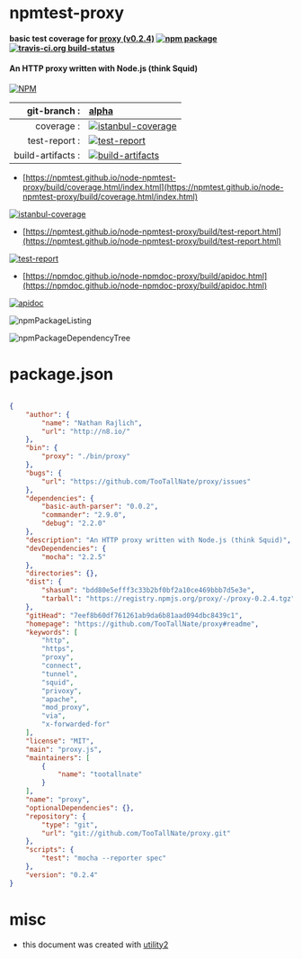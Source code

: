 # npmtest-proxy

#### basic test coverage for  [proxy (v0.2.4)](https://github.com/TooTallNate/proxy#readme)  [![npm package](https://img.shields.io/npm/v/npmtest-proxy.svg?style=flat-square)](https://www.npmjs.org/package/npmtest-proxy) [![travis-ci.org build-status](https://api.travis-ci.org/npmtest/node-npmtest-proxy.svg)](https://travis-ci.org/npmtest/node-npmtest-proxy)

#### An HTTP proxy written with Node.js (think Squid)

[![NPM](https://nodei.co/npm/proxy.png?downloads=true&downloadRank=true&stars=true)](https://www.npmjs.com/package/proxy)

| git-branch : | [alpha](https://github.com/npmtest/node-npmtest-proxy/tree/alpha)|
|--:|:--|
| coverage : | [![istanbul-coverage](https://npmtest.github.io/node-npmtest-proxy/build/coverage.badge.svg)](https://npmtest.github.io/node-npmtest-proxy/build/coverage.html/index.html)|
| test-report : | [![test-report](https://npmtest.github.io/node-npmtest-proxy/build/test-report.badge.svg)](https://npmtest.github.io/node-npmtest-proxy/build/test-report.html)|
| build-artifacts : | [![build-artifacts](https://npmtest.github.io/node-npmtest-proxy/glyphicons_144_folder_open.png)](https://github.com/npmtest/node-npmtest-proxy/tree/gh-pages/build)|

- [https://npmtest.github.io/node-npmtest-proxy/build/coverage.html/index.html](https://npmtest.github.io/node-npmtest-proxy/build/coverage.html/index.html)

[![istanbul-coverage](https://npmtest.github.io/node-npmtest-proxy/build/screenCapture.buildCi.browser.%252Ftmp%252Fbuild%252Fcoverage.lib.html.png)](https://npmtest.github.io/node-npmtest-proxy/build/coverage.html/index.html)

- [https://npmtest.github.io/node-npmtest-proxy/build/test-report.html](https://npmtest.github.io/node-npmtest-proxy/build/test-report.html)

[![test-report](https://npmtest.github.io/node-npmtest-proxy/build/screenCapture.buildCi.browser.%252Ftmp%252Fbuild%252Ftest-report.html.png)](https://npmtest.github.io/node-npmtest-proxy/build/test-report.html)

- [https://npmdoc.github.io/node-npmdoc-proxy/build/apidoc.html](https://npmdoc.github.io/node-npmdoc-proxy/build/apidoc.html)

[![apidoc](https://npmdoc.github.io/node-npmdoc-proxy/build/screenCapture.buildCi.browser.%252Ftmp%252Fbuild%252Fapidoc.html.png)](https://npmdoc.github.io/node-npmdoc-proxy/build/apidoc.html)

![npmPackageListing](https://npmtest.github.io/node-npmtest-proxy/build/screenCapture.npmPackageListing.svg)

![npmPackageDependencyTree](https://npmtest.github.io/node-npmtest-proxy/build/screenCapture.npmPackageDependencyTree.svg)



# package.json

```json

{
    "author": {
        "name": "Nathan Rajlich",
        "url": "http://n8.io/"
    },
    "bin": {
        "proxy": "./bin/proxy"
    },
    "bugs": {
        "url": "https://github.com/TooTallNate/proxy/issues"
    },
    "dependencies": {
        "basic-auth-parser": "0.0.2",
        "commander": "2.9.0",
        "debug": "2.2.0"
    },
    "description": "An HTTP proxy written with Node.js (think Squid)",
    "devDependencies": {
        "mocha": "2.2.5"
    },
    "directories": {},
    "dist": {
        "shasum": "bdd80e5efff3c33b2bf0bf2a10ce469bbb7d5e3e",
        "tarball": "https://registry.npmjs.org/proxy/-/proxy-0.2.4.tgz"
    },
    "gitHead": "7eef8b60df761261ab9da6b81aad094dbc8439c1",
    "homepage": "https://github.com/TooTallNate/proxy#readme",
    "keywords": [
        "http",
        "https",
        "proxy",
        "connect",
        "tunnel",
        "squid",
        "privoxy",
        "apache",
        "mod_proxy",
        "via",
        "x-forwarded-for"
    ],
    "license": "MIT",
    "main": "proxy.js",
    "maintainers": [
        {
            "name": "tootallnate"
        }
    ],
    "name": "proxy",
    "optionalDependencies": {},
    "repository": {
        "type": "git",
        "url": "git://github.com/TooTallNate/proxy.git"
    },
    "scripts": {
        "test": "mocha --reporter spec"
    },
    "version": "0.2.4"
}
```



# misc
- this document was created with [utility2](https://github.com/kaizhu256/node-utility2)
